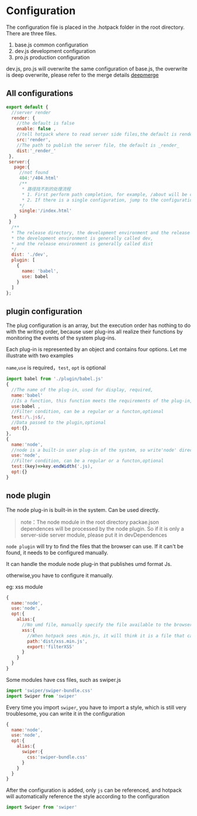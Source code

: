 # Configuration
The configuration file is placed in the .hotpack folder in the root directory. There are three files.
1. base.js common configuration
2. dev.js development configuration
3. pro.js production configuration

dev.js, pro.js will overwrite the same configuration of base.js, the overwrite is deep overwrite, please refer to the merge details [deepmerge](https://github.com/TehShrike/deepmerge)

## All configurations
```js
export default {
  //server render
  render: {
    //the default is false
    enable: false ,
    //tell hotpack where to read server side files,the default is render
    src:'render',
    //The path to publish the server file, the default is _render_
    dist:'_render_' 
 },
 server:{
   page:{
     //not found
     404:'/404.html' 
     /**
      * 路径找不到的处理流程
      * 1. First perform path completion, for example, /about will be completed to /about/index.html If index.html does not exist, go to 2
      * 2. If there is a single configuration, jump to the configuration page, no 404 error is reported
     */
     single:'/index.html'
   }
 }
  /**
  * The release directory, the development environment and the release environment are separated, 
  * the development environment is generally called dev, 
  * and the release environment is generally called dist
  */
  dist: './dev', 
  plugin: [
    {
      name: 'babel',
      use: babel
    }
  ]
};

```
## plugin configuration

The plug configuration is an array, but the execution order has nothing to do with the writing order, because user plug-ins all realize their functions by monitoring the events of the system plug-ins.

Each plug-in is represented by an object and contains four options. Let me illustrate with two examples

`name`,`use` is required，`test`, `opt` is optional

```js
import babel from './plugin/babel.js'
{
  //The name of the plug-in, used for display, required,
  name:'babel' 
  //Is a function, this function meets the requirements of the plug-in,required
  use:babel ,
  //Filter condition, can be a regular or a functon,optional
  test:/\.js$/,
  //Data passed to the plugin,optional
  opt:{}, 
},
{
  name:'node',
  //node is a built-in user plug-in of the system, so write'node' directly
  use:'node', 
  //Filter condition, can be a regular or a functon,optional
  test:(key)=>key.endWidth('.js),
  opt:{}
}
```

## node plugin
The node plug-in is built-in in the system. Can be used directly.
> note：The node module in the root directory packae.json dependences will be processed by the node plugin. So if it is only a server-side server module, please put it in devDependences


`node plugin` will try to find the files that the browser can use. If it can't be found, it needs to be configured manually.


It can handle the module node plug-in that publishes umd format Js.

otherwise,you have to configure it manually.

eg: xss module
```js
{
  name:'node',
  use:'node',
  opt:{
    alias:{
      //No umd file, manually specify the file available to the browser, and export the global variables
      xss:{
        //When hotpack sees .min.js, it will think it is a file that can be used directly without transcoding and compression.
        path:'dist/xss.min.js',
        export:'filterXSS' 
      }
    }
  } 
}
```
Some modules have css files, such as swiper.js

```js
import 'swiper/swiper-bundle.css'
import Swiper from 'swiper'
```
Every time you import `swiper`, you have to import a style, which is still very troublesome, you can write it in the configuration

```js
{
  name:'node',
  use:'node',
  opt:{
    alias:{
      swiper:{
        css:'swiper-bundle.css'
      }
    }
  } 
}
```

After the configuration is added, only `js` can be referenced, and hotpack will automatically reference the style according to the configuration
```js
import Swiper from 'swiper'
```

